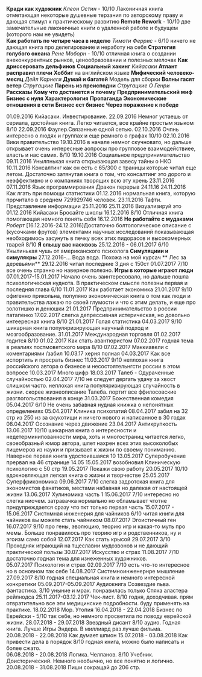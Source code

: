 ﻿**Кради как художник** *Клеон Остин* - 10/10 Лаконичная книга отметающая некоторые душевные терзания по авторскому праву и дающая стимул к практическому развитию
**Remote**
**Rework** - 10/10 две замечательные лаконичные книги о удаленной работе и будущем (которого нам не увидеть)  
**Как работать по четыре часа в неделю** *Тимоти Феррис* - 6/10 ничего не дающая книга про делегирование и неработу на себя
**Стратегия голубого океана** *Рене Моборн* - 10/10 отличная книга о создании внеконкурентных рынков, ценообразовании и полезных мелочах
**Как дриссеровать дельфинов**
**Социальный хакинг**
*Кийасаки*
**Атлант расправил плечи**
**Хоббит** на внглийском языке
**Мифический человеко-месяц**
*Дейл Карнеги*
**Думай и багатей**
Модель для сборки
**Волны гасят ветер** *Стругацкие*
**Парень из преисподни** *Стругацкие*
*О Генри* **Рассказы**
**Кому что достанется и почему**
**Предпринимательский миф**
**Бизнес с нуля**
**Характерология**
**Пропаганда**
**Экономические отношения в сети**
**Бизнес ест бизнес**
**Через поражение к победе**

01.09.2016 Кийасаки. Инвестирование. 22.09.2016 Немног устаешь от сериала, достойная книга. Легко читается, все крайне простым языком 8/10
22.09.2016 Фаулер.Связанные одной сетью. 02.10.2016 Очпнь интересно о людях и группах и еще ремного о графах 10/10
02.10.2016 Вики правительство 19.10.2016 в начале немног скучновато, но дальше открывает очень интересные аопросы про групповое взаимодействиее, власть и нас самих. 8/10
19.10.2016 Социальное предпринимательство 09.11.2016 Унылпнькая книга открывающая завесу тайны о НКО
10.11.2016 Консалтинг как он есть с 65/300 с траницы которые читал еще летом. Достаточно затянутая книга о том, что консалтинг это дорого и неэффективно и о компаниях творящих всю эту хрень  23.11.2016 
07.11.2016 Язык программировния Дракон перерыв 24.11.16
24.11.2016 Как лгать при помощи статистики 01.12.2016 нормальная книга, которую пррчитало в среднем 729929746 человек.
23.11.2016 Тафти. Представление информации 25.11.2016
25.11.2016 Визуализируй это
01.12.2016 Кийасаки Бросайте школы 16.12.2016 8/10 Отличная книга помогающая немного понять себя
16.12.2016
**Не работайте с мудаками**
*Роберт* [16.12.2016-24.12.2016]Достаточно болтологическое описание с (кусочками фрутов) элементами научных исследований показывающая необходимось засунуть в печку всех этих пидорасов и высокомерных тварей
8/10 
**Я слышу вас насквозь** 25.12.2016 - 06.01.2017  6/10 Унылинькая чушь от американского психолога
**Симуляциии и симулякры** 27.12.2016-... Вода вода. Похожа на мой курсач
** Лес за деревьями** 29.12.2016  читал последние 3 дня с 150ст 01.07.2017 7/10 все очень странно но наверное полезно.
**Игры в которые играют люди** 07.01.2017-15.01.2017 Начало очень заинтересовало, но дальше пошла психологическая нуднота. В практическом смысле полезны первая и последняя глава 6/10
11.01.2017 Как работает экономика 21.01.2017 9/10 офигенно прикольна, популяно экономическая книга о том как люди и правительства лажаю по своей глумости и что с этим делать, и еще про золотишко и денюшки
21.01.2017 Предпринимательство в россии патапенко 17.02.2017 слегка депрессивная истерическая, но довольно интеересная книга 8/10
21.01.2017 Голая статистика 04.03.2017 9/10 шикарная книга популяризирующая научный подход и мозгообразование.
31.01.2017 Международная торговля 01.02.2017 годится 8/10
01.02.2017 Как стать авантюристом 07.02.2017 годная тема в реалиях постмоветского мира 8/10
07.02.2017 Маккиавели с коментариями /забил 10.03.17 херня полная
04.03.2017 Как все испортить и просрать бизнес 11.03.2017 9/10 неплохая книга российского автора о бизнесе и несостоятельнгсти россии в этом вопросе
10.03.2017 Много цифр
18.03.2017 Талеб - Одураченные случайностью 02.04.2017 7/10 не следует дергать удачу за хвост слишком часто. неплохая книга популяризирующая случайность в жизни. скорее жизнеописание Талеба. портит все ффилосовские разглогольствования в конце
31.03.2017 Божественная комедия 05.04.2017 6/10 Не очень забавная нудная книжка о непонятных определениях
05.04.2017 Клиника психопатий 08.04.2017 забил на 32 стр из 250 из за скукотищи и ничего нового и написанное в 30 годах
08.04.2017 Осознание через движение
23.04.2017 Антихрупкость 13.06.2017 10/10 шикарная книга о интересности и недетерминипованности мира, хоть и многостраниц читается легко, своеобразный юмор автора, шлет нахрен всех этих высоколобых лицемеров из науки и призывает к жизни по своему пониманию. Наверное первая книга удостоившаяся 10
13.05.2017 Суперобучение прервал на 46 странице 14.05
15.05.2017 возобновил Клиническую психологию с 50 стр
19.05.2017 Покажи свою работу 20.05.2017 10/10 вдохновляющая легкая книга о жизни и творчестве
25.05.2017 Суперфрикономика 09.06.2017 7/10 слегка задротская книга для экономистов фанатиков, местами набавная но далекая от настоящей жизни
13.06.2017 Хулиномика часть 1 15.06.2017 7/10 интересно но слегка ниочем. затравачка нормально но обламывает чтотне прндупреждается сразу что ткт только первая часть
15.07.2017 - 15.06.2017 Сиcтнмная инженерия для чайников 6/10 читая книги для чайников вы можете стать чайником
08.07.2017 Эгоистичный ген 16.07.2017 9/10 про гены, эволюцию, теорию игр и какая-то муть про мемы. Больше понравилось про теорию игр и родственников, ну и эгоизм само собой
12.07.2017 Как стать крысой 29.07.2017 3/10 Проходняк играющий на тщеславии мудозвонов и не дающий практической пользы
30.07.2017 Искусство и страх 11.08.2017 7/10 достаточно годная тема для изнеженных художников.  
05.07.2017 Психология и страх 02.09.2017 7/10 есть что-то интересное но в основном так себе
14.08.2017 Системноинженернре мышление 27.09.2017 8/10 годная специальная книга и немного интересной конкретики
05.09.2017-05.09.2017 Аудиокнига Созвездие льва. фантастика. 3/10 уныние и мрак. понравилась только Спяка аластера рейлнодса
25.11.2017-03.12.2017 Чек-лист. 8/10 годня, доходчивая. прям отвратительно все эти медицинские подробности. буду применять на практике.
18.02.2018 Мор. Утопия
16.04.2018 - 22.04.2018 Бизнес по Еврейски - 5/10 так себе, но немного просветила по поводу еврейской жизни.
28.07.2018 - 29.07.2018 Звездный дисант 8/10 аудио. Годная книга. Лучше Игры Эндера.  В миллиард раз лучше фильма.   
20.08.2018 - 22.08.2018 Как думает шпион
15.07.2018 - 03.08.2018 Как привести дела в порядок 8/10 годная книга, можно было написать и более сжато.  
06.08.2018 - 20.08.2018 Логика. Челпанов. 8/10 Учебник. Доисторический. Немного необычно, но все понятно и логично. 
20.08.2018 - 31.08.2018 Пиши сокращай до 206 стр.

